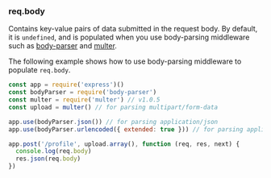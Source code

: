 <h3 id='req.body'>req.body</h3>

Contains key-value pairs of data submitted in the request body.
By default, it is `undefined`, and is populated when you use body-parsing middleware such
as [body-parser](https://www.npmjs.org/package/body-parser) and [multer](https://www.npmjs.org/package/multer).

The following example shows how to use body-parsing middleware to populate `req.body`.

```js
const app = require('express')()
const bodyParser = require('body-parser')
const multer = require('multer') // v1.0.5
const upload = multer() // for parsing multipart/form-data

app.use(bodyParser.json()) // for parsing application/json
app.use(bodyParser.urlencoded({ extended: true })) // for parsing application/x-www-form-urlencoded

app.post('/profile', upload.array(), function (req, res, next) {
  console.log(req.body)
  res.json(req.body)
})
```
